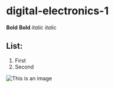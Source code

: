 # digital-electronics-1
**Bold** __Bold__ *italic* _italic_ 
## List:
1. First
2. Second



![This is an image](https://myoctocat.com/assets/images/base-octocat.svg)
